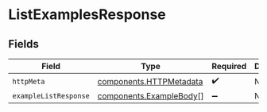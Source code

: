 # ListExamplesResponse


## Fields

| Field                                                              | Type                                                               | Required                                                           | Description                                                        |
| ------------------------------------------------------------------ | ------------------------------------------------------------------ | ------------------------------------------------------------------ | ------------------------------------------------------------------ |
| `httpMeta`                                                         | [components.HTTPMetadata](../../models/components/httpmetadata.md) | :heavy_check_mark:                                                 | N/A                                                                |
| `exampleListResponse`                                              | [components.ExampleBody](../../models/components/examplebody.md)[] | :heavy_minus_sign:                                                 | N/A                                                                |